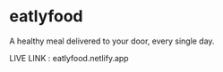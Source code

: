 # eatlyfood
A healthy meal delivered to your door, every single day.

LIVE LINK : eatlyfood.netlify.app

